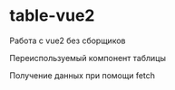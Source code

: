 # table-vue2
<p>Работа с vue2 без сборщиков</p>
<p>Переиспользуемый компонент таблицы</p>
<p>Получение данных при помощи fetch</p>
